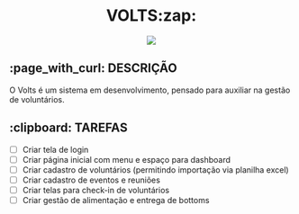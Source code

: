 <h1 align="center"> VOLTS:zap: </h1>
<p align="center">
  <img src="http://img.shields.io/static/v1?label=STATUS&message=EM%20DESENVOLVIMENTO&color=YELLOW&style=flat-square"/>
</p>

<h2>:page_with_curl: DESCRIÇÃO</h2>
<p>O Volts é um sistema em desenvolvimento, pensado para auxiliar na gestão de voluntários.</p>

<h2>:clipboard: TAREFAS</h2>

- [ ] Criar tela de login
- [ ] Criar página inicial com menu e espaço para dashboard
- [ ] Criar cadastro de voluntários (permitindo importação via planilha excel)
- [ ] Criar cadastro de eventos e reuniões
- [ ] Criar telas para check-in de voluntários
- [ ] Criar gestão de alimentação e entrega de bottoms
